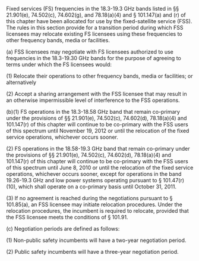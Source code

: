 Fixed services (FS) frequencies in the 18.3-19.3 GHz bands listed in §§ 21.901(e), 74.502(c), 74.602(g), and 78.18(a)(4) and § 101.147(a) and (r) of this chapter have been allocated for use by the fixed-satellite service (FSS). The rules in this section provide for a transition period during which FSS licensees may relocate existing FS licensees using these frequencies to other frequency bands, media or facilities.

(a) FSS licensees may negotiate with FS licensees authorized to use frequencies in the 18.3-19.30 GHz bands for the purpose of agreeing to terms under which the FS licensees would:

(1) Relocate their operations to other frequency bands, media or facilities; or alternatively

(2) Accept a sharing arrangement with the FSS licensee that may result in an otherwise impermissible level of interference to the FSS operations.

(b)(1) FS operations in the 18.3-18.58 GHz band that remain co-primary under the provisions of §§ 21.901(e), 74.502(c), 74.602(d), 78.18(a)(4) and 101.147(r) of this chapter will continue to be co-primary with the FSS users of this spectrum until November 19, 2012 or until the relocation of the fixed service operations, whichever occurs sooner.

(2) FS operations in the 18.58-19.3 GHz band that remain co-primary under the provisions of §§ 21.901(e), 74.502(c), 74.602(d), 78.18(a)(4) and 101.147(r) of this chapter will continue to be co-primary with the FSS users of this spectrum until June 8, 2010 or until the relocation of the fixed service operations, whichever occurs sooner, except for operations in the band 19.26-19.3 GHz and low power systems operating pursuant to § 101.47(r)(10), which shall operate on a co-primary basis until October 31, 2011.

(3) If no agreement is reached during the negotiations pursuant to § 101.85(a), an FSS licensee may initiate relocation procedures. Under the relocation procedures, the incumbent is required to relocate, provided that the FSS licensee meets the conditions of § 101.91.

(c) Negotiation periods are defined as follows:

(1) Non-public safety incumbents will have a two-year negotiation period.

(2) Public safety incumbents will have a three-year negotiation period.

